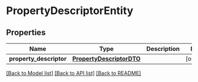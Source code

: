 # PropertyDescriptorEntity

## Properties
Name | Type | Description | Notes
------------ | ------------- | ------------- | -------------
**property_descriptor** | [**PropertyDescriptorDTO**](PropertyDescriptorDTO.md) |  | [optional] 

[[Back to Model list]](../nifiDocs.md#documentation-for-models) [[Back to API list]](../nifiDocs.md#documentation-for-api-endpoints) [[Back to README]](../nifiDocs.md)



